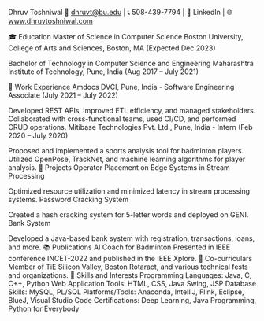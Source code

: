Dhruv Toshniwal
📧 dhruvt@bu.edu | 📞 508-439-7794 | 🔗 LinkedIn | 🌐 www.dhruvtoshniwal.com

🎓 Education
Master of Science in Computer Science
Boston University, College of Arts and Sciences, Boston, MA (Expected Dec 2023)

Bachelor of Technology in Computer Science and Engineering
Maharashtra Institute of Technology, Pune, India (Aug 2017 – July 2021)

💼 Work Experience
Amdocs DVCI, Pune, India - Software Engineering Associate (July 2021 – July 2022)

Developed REST APIs, improved ETL efficiency, and managed stakeholders.
Collaborated with cross-functional teams, used CI/CD, and performed CRUD operations.
Mitibase Technologies Pvt. Ltd., Pune, India - Intern (Feb 2020 – July 2020)

Proposed and implemented a sports analysis tool for badminton players.
Utilized OpenPose, TrackNet, and machine learning algorithms for player analysis.
🚀 Projects
Operator Placement on Edge Systems in Stream Processing

Optimized resource utilization and minimized latency in stream processing systems.
Password Cracking System

Created a hash cracking system for 5-letter words and deployed on GENI.
Bank System

Developed a Java-based bank system with registration, transactions, loans, and more.
📚 Publications
AI Coach for Badminton
Presented in IEEE conference INCET-2022 and published in the IEEE Xplore.
🌟 Co-curriculars
Member of TiE Silicon Valley, Boston Rotaract, and various technical fests and organizations.
🔧 Skills and Interests
Programming Languages: Java, C, C++, Python
Web Application Tools: HTML, CSS, Java Swing, JSP
Database Skills: MySQL, PL/SQL
Platforms/Tools: Anaconda, IntelliJ, Flink, Eclipse, BlueJ, Visual Studio Code
Certifications: Deep Learning, Java Programming, Python for Everybody

<!---
DhruvAjayToshniwal/DhruvAjayToshniwal is a ✨ special ✨ repository because its `README.md` (this file) appears on your GitHub profile.
You can click the Preview link to take a look at your changes.
--->
